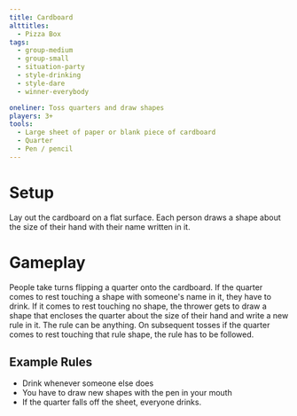 ```yaml
---
title: Cardboard
alttitles:
  - Pizza Box
tags:
  - group-medium
  - group-small
  - situation-party
  - style-drinking
  - style-dare
  - winner-everybody

oneliner: Toss quarters and draw shapes
players: 3+
tools:
  - Large sheet of paper or blank piece of cardboard
  - Quarter
  - Pen / pencil
---
```

# Setup
Lay out the cardboard on a flat surface. Each person draws a shape about the size of their hand with their name written in it.

# Gameplay
People take turns flipping a quarter onto the cardboard. If the quarter comes to rest touching a shape with someone's name in it, they have to drink. If it comes to rest touching no shape, the thrower gets to draw a shape that encloses the quarter about the size of their hand and write a new rule in it. The rule can be anything. On subsequent tosses if the quarter comes to rest touching that rule shape, the rule has to be followed.

## Example Rules
* Drink whenever someone else does
* You have to draw new shapes with the pen in your mouth
* If the quarter falls off the sheet, everyone drinks.
